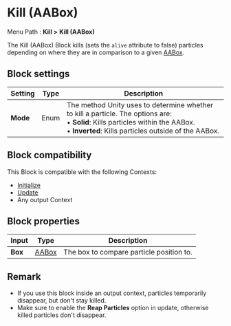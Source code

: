 # Kill (AABox)

Menu Path : **Kill >** **Kill (AABox)**

The Kill (AABox) Block kills (sets the `alive` attribute to false) particles depending on where they are in comparison to a given [AABox](Type-AABox.md).

## Block settings

| **Setting** | **Type** | **Description**                                              |
| ----------- | -------- | ------------------------------------------------------------ |
| **Mode**    | Enum     | The method Unity uses to determine whether to kill a particle. The options are:<br/>&#8226; **Solid**: Kills particles within the AABox.<br/>&#8226; **Inverted**: Kills particles outside of the AABox. |

## Block compatibility

This Block is compatible with the following Contexts:

- [Initialize](Context-Initialize.md)
- [Update](Context-Update.md)
- Any output Context

## Block properties

| **Input** | **Type**               | **Description**                          |
| --------- | ---------------------- | ---------------------------------------- |
| **Box**   | [AABox](Type-AABox.md) | The box to compare particle position to. |

## Remark

- If you use this block inside an output context, particles temporarily disappear, but don't stay killed.
- Make sure to enable the **Reap Particles** option in update, otherwise killed particles don't disappear.
